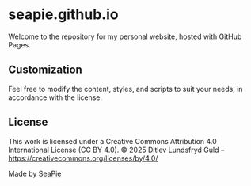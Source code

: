 # seapie.github.io

Welcome to the repository for my personal website, hosted with GitHub Pages.

## Customization

Feel free to modify the content, styles, and scripts to suit your needs, in accordance with the license.

## License

This work is licensed under a Creative Commons Attribution 4.0 International License (CC BY 4.0).
© 2025 Ditlev Lundsfryd Guld – https://creativecommons.org/licenses/by/4.0/

Made by [SeaPie](https://github.com/seapie)
